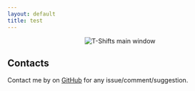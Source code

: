 ```yaml
---
layout: default
title: test
---
```

<p align="center">
<img src="{{ page.url }}/images/T-Shifts-en.png" alt="T-Shifts main window">
</p>

## Contacts

Contact me by on <a href="{{ site.github.owner_url }}">GitHub</a> for any issue/comment/suggestion.
